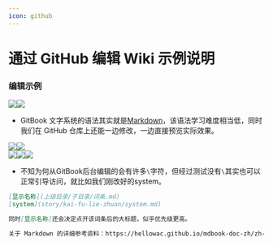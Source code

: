 ```yaml
---
icon: github
---
```


# 通过 GitHub 编辑 Wiki 示例说明

### 编辑示例

![](https://zijgames.feishu.cn/space/api/box/stream/download/asynccode/?code=ZWNmY2Q4YzE5OTFiZDVmZmI2MzhhNzJjMmY4YWUzMGRfWmNnQm8zSW9qUDFRVTQzdjRpZGJjSlJoWXQyZUlzOENfVG9rZW46UFlOd2JGWjMzb2t5SWN4S0s0N2NPWER2bnNmXzE3MjcxODQwNjI6MTcyNzE4NzY2Ml9WNA)![](https://zijgames.feishu.cn/space/api/box/stream/download/asynccode/?code=ZjllNzI2YzMwN2E4MTA0MTIzZGEwYjM2YTRjYzVlYmFfZTU4eVlPTFpic0xheE41MGgyVFI1eTVTdXJNRTEzTjZfVG9rZW46RndUd2JNWlBvb3VYcDZ4Z0xiU2M5TE15blVkXzE3MjcxODQwNjI6MTcyNzE4NzY2Ml9WNA)

* GitBook 文字系统的语法其实就是[Markdown](https://markdown.com.cn/basic-syntax/)，该语法学习难度相当低，同时我们在 GitHub 仓库上还能一边修改，一边直接预览实际效果。

![](https://zijgames.feishu.cn/space/api/box/stream/download/asynccode/?code=MWM2ODRmYzljYjUyMTk2NWJkYzM3YWM0OTk4MWViYWNfQTZidEVqNWFsQ1N3MGcyVEVlTWNiQjlIb2hLY053RnhfVG9rZW46Q1hjSGJFdGhJbzg0R2p4M3ZIT2N3a0d3bmNnXzE3MjcxODQwNjI6MTcyNzE4NzY2Ml9WNA)![](https://zijgames.feishu.cn/space/api/box/stream/download/asynccode/?code=YzEzNDVhOWNmODQ0MmI0MmNmZjNhZTZlYWM5ZWNjMDZfSnR5akVxa1l2U1JHdnB6bUJDT01qRUJJSkNpSmowMEJfVG9rZW46STZtbGJvMFF4b3lnWXV4cHBFeGNwMmczbm5GXzE3MjcxODQwNjI6MTcyNzE4NzY2Ml9WNA)\
![](https://zijgames.feishu.cn/space/api/box/stream/download/asynccode/?code=OThmYjM5YmJmZjRlM2U3ZTBiZjExYmJjOWRlYjIwNWZfY1JwMHpQOEh4UXB1Zld5WFRIQ3BrZUlicnBSSUVSeEVfVG9rZW46RWJrM2JmV1hGbzdrQTJ4ZVBGamMwNUxKbmJoXzE3MjcxODQwNjI6MTcyNzE4NzY2Ml9WNA)![](https://zijgames.feishu.cn/space/api/box/stream/download/asynccode/?code=ZGQ2YjdhODNjMzQ2NjYzODlmYjc0OGZlOTRkMDYwNTNfR1JIdTRRNDM4Y3F2UlgyOWZjR2gzUDFDajdvc1JENDVfVG9rZW46UGcwVWJ1RWxLb2tZY2N4RU9jSGNwYlo3bmxiXzE3MjcxODQwNjI6MTcyNzE4NzY2Ml9WNA)![](https://zijgames.feishu.cn/space/api/box/stream/download/asynccode/?code=MWM2ZTJjZWE3YWM4YzFlYjJlZGRiOGM1MGQyZjE3OTJfYkRoWGJJOG0yQUhIaXR2cFdHTTRaZjBqOVBtR3ZaTU5fVG9rZW46TkdEZmJYSTRpb1JCRUF4WFlVQmNzcjZVblRCXzE3MjcxODQwNjI6MTcyNzE4NzY2Ml9WNA)

* 不知为何从GitBook后台编辑的会有许多`\`字符，但经过测试没有`\`其实也可以正常引导访问，就比如我们刚改好的system。

```markdown
[显示名称](上级目录/子目录/词条.md)
[system](story/kai-fu-lie-zhuan/system.md)

同时[显示名称]还会决定点开该词条后的大标题，似乎优先级更高。

关于 Markdown 的详细参考资料：https://hellowac.github.io/mdbook-doc-zh/zh-cn/format/summary.html#:~:text=%E8%BF%99%E4%B8%AAmarkdown
```
